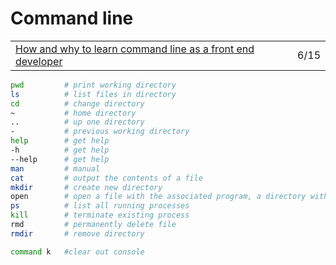 # Command line

|  |  |
| :--- | :--- |
| [How and why to learn command line as a front end developer](https://gomakethings.com/how-and-why-to-learn-command-line-as-a-front-end-developer/?mc_cid=9db7d91a44&mc_eid=[UNIQID]) | 6/15 |

```bash
pwd         # print working directory
ls          # list files in directory
cd          # change directory
~           # home directory
..          # up one directory
-           # previous working directory
help        # get help
-h          # get help
--help      # get help
man         # manual
cat         # output the contents of a file
mkdir       # create new directory
open        # open a file with the associated program, a directory with Finder, or a URL with the default web browser
ps          # list all running processes
kill        # terminate existing process
rmd         # permanently delete file
rmdir       # remove directory

command k   #clear out console
```

